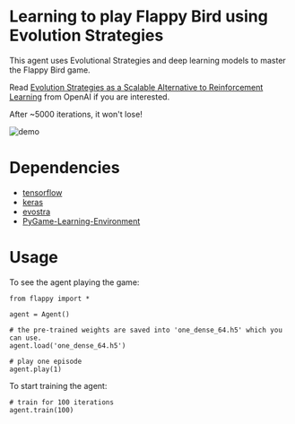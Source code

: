 # Learning to play Flappy Bird using Evolution Strategies

This agent uses Evolutional Strategies and deep learning models to master the Flappy Bird game.

Read [Evolution Strategies as a Scalable Alternative to Reinforcement Learning](https://blog.openai.com/evolution-strategies/) from OpenAI if you are interested.

After ~5000 iterations, it won't lose!


![demo](http://m.UploadEdit.com/ba3s/1497637053928.gif)

# Dependencies

- [tensorflow](https://www.tensorflow.org/)
- [keras](https://github.com/fchollet/keras)
- [evostra](https://github.com/alirezamika/evostra)
- [PyGame-Learning-Environment](https://github.com/alirezamika/PyGame-Learning-Environment)


# Usage

To see the agent playing the game:

```
from flappy import *

agent = Agent()

# the pre-trained weights are saved into 'one_dense_64.h5' which you can use.
agent.load('one_dense_64.h5')

# play one episode
agent.play(1)
```

To start training the agent:

```
# train for 100 iterations
agent.train(100)
```
